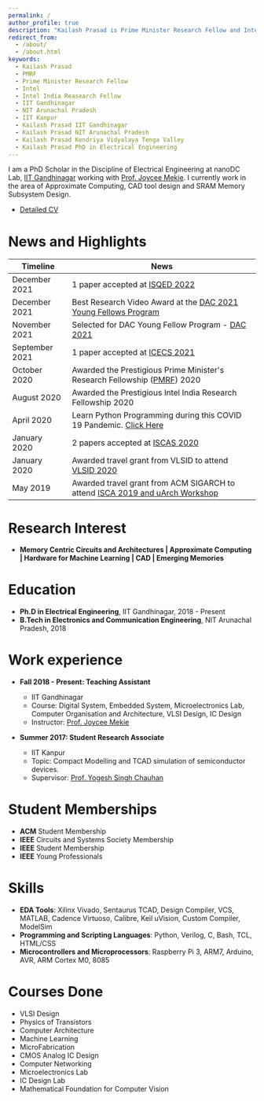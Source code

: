 ```yaml
---
permalink: /
author_profile: true
description: "Kailash Prasad is Prime Minister Research Fellow and Intel India Research Fellow in the Discipline of Electrical Engineering at nanoDC Lab, IIT Gandhinagar."
redirect_from: 
  - /about/
  - /about.html
keywords:
  - Kailash Prasad
  - PMRF
  - Prime Minister Research Fellow
  - Intel 
  - Intel India Reasearch Fellow
  - IIT Gandhinagar
  - NIT Arunachal Pradesh
  - IIT Kanpur
  - Kailash Prasad IIT Gandhinagar
  - Kailash Prasad NIT Arunachal Pradesh
  - Kailash Prasad Kendriya Vidyalaya Tenga Valley
  - Kailash Prasad PhD in Electrical Engineering
---
```


I am a PhD Scholar in the Discipline of Electrical Engineering at nanoDC Lab, [IIT Gandhinagar](https://iitgn.ac.in/)  working with [Prof. Joycee Mekie](https://joycee.people.iitgn.ac.in/). I currently work in the area of Approximate Computing, CAD tool design and SRAM Memory Subsystem Design.

* <a href="https://github.com/ConstantNIT/kailashprasad/blob/master/_pages/CV_Kailash.pdf" target="_blank">Detailed CV</a>

# News and Highlights

<div class="datatable-begin"></div>

| Timeline     | News                                           |
| ------------ | ---------------------------------------------- |
| December 2021 | 1 paper accepted at [ISQED 2022](https://www.isqed.org/)
| December 2021 | Best Research Video Award at the [DAC 2021 Young Fellows Program](https://www.dac.com/Attend/Students-Scholarships/Young-Student-Fellow-Program)
| November 2021 | Selected for DAC Young Fellow Program - [DAC 2021](https://www.dac.com/Attend/Students-Scholarships/Young-Student-Fellow-Program)
| September 2021 | 1 paper accepted at [ICECS 2021](https://www.ieeeicecs2021.com/)
| October 2020  | Awarded the Prestigious Prime Minister's Research Fellowship ([PMRF](https://may2020.pmrf.in/)) 2020
| August 2020  | Awarded the Prestigious Intel India Research Fellowship 2020
| April 2020   | Learn Python Programming during this COVID 19 Pandemic. [Click Here](https://kailash-prasad.github.io/presentation/)
| January 2020 | 2 papers accepted at [ISCAS 2020](https://www.iscas2020.org/)
| January 2020 | Awarded travel grant from VLSID to attend [VLSID 2020](http://embeddedandvlsidesignconference.org/)
| May 2019 | Awarded travel grant from ACM SIGARCH to attend [ISCA 2019 and uArch Workshop](https://iscaconf.org/isca2019/index.html)

<div class="datatable-end"></div>

# Research Interest

* **Memory Centric Circuits and Architectures \| Approximate Computing \| Hardware for Machine Learning \| CAD \| Emerging Memories**

# Education

* **Ph.D in Electrical Engineering**, IIT Gandhinagar, 2018 - Present
* **B.Tech in Electronics and Communication Engineering**, NIT Arunachal Pradesh, 2018

# Work experience

* **Fall 2018 - Present: Teaching Assistant**
  * IIT Gandhinagar
  * Course: Digital System, Embedded System, Microelectronics Lab, Computer Organisation and Architecture, VLSI Design, IC Design
  * Instructor: [Prof. Joycee Mekie](https://joycee.people.iitgn.ac.in/)
  
* **Summer 2017: Student Research Associate**
  * IIT Kanpur
  * Topic: Compact Modelling and TCAD simulation of semiconductor devices.
  * Supervisor: [Prof. Yogesh Singh Chauhan](http://home.iitk.ac.in/~chauhan/)

# Student Memberships

* **ACM** Student Membership
* **IEEE** Circuits and Systems Society Membership
* **IEEE** Student Membership
* **IEEE** Young Professionals

# Skills

* **EDA Tools**: Xilinx Vivado, Sentaurus TCAD, Design Compiler, VCS, MATLAB, Cadence Virtuoso, Calibre, Keil uVision, Custom Compiler, ModelSim
* **Programming and Scripting Languages**: Python, Verilog, C, Bash, TCL, HTML/CSS
* **Microcontrollers and Microprocessors**: Raspberry Pi 3, ARM7, Arduino, AVR, ARM Cortex M0, 8085

# Courses Done

* VLSI Design           
* Physics of Transistors
* Computer Architecture 
* Machine Learning
* MicroFabrication
* CMOS Analog IC Design
* Computer Networking
* Microelectronics Lab  
* IC Design Lab
* Mathematical Foundation for Computer Vision
